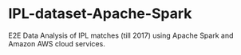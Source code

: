 # IPL-dataset-Apache-Spark
E2E Data Analysis of IPL matches (till 2017) using Apache Spark and Amazon AWS cloud services.
